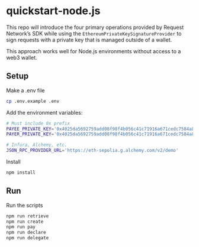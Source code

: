 # quickstart-node.js

This repo will introduce the four primary operations provided by Request
Network’s SDK while using the `EthereumPrivateKeySignatureProvider` to sign
requests with a private key that is managed outside of a wallet.

This approach works well for Node.js environments without access to a web3 wallet.

## Setup

Make a .env file

```bash
cp .env.example .env
```

Add the environment variables:

```bash
# Must include 0x prefix
PAYEE_PRIVATE_KEY='0x4025da5692759add08f98f4b056c41c71916a671cedc7584a80d73adc7fb43c0'
PAYER_PRIVATE_KEY='0x4025da5692759add08f98f4b056c41c71916a671cedc7584a80d73adc7fb43c0'

# Infura, Alchemy, etc.
JSON_RPC_PROVIDER_URL='https://eth-sepolia.g.alchemy.com/v2/demo'
```

Install

```bash
npm install
```

## Run

Run the scripts

```bash
npm run retrieve
npm run create
npm run pay
npm run declare
npm run delegate
```
